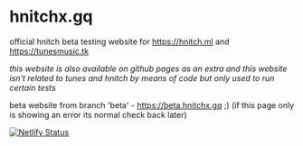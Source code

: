 # hnitchx.gq
official hnitch beta testing website for https://hnitch.ml and https://tunesmusic.tk

*this website is also available on github pages as an extra and this website isn't related to tunes and hnitch by means of code but only used to run certain tests*

beta website from branch 'beta' - https://beta.hnitchx.gq ;) (if this page only is showing an error its normal check back later)

[![Netlify Status](https://api.netlify.com/api/v1/badges/224d1d40-4347-43d5-822e-f5a5b8daa515/deploy-status)](https://app.netlify.com/sites/hnitchxgq/deploys)
